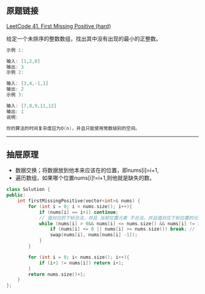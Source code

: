 ## 原题链接

[LeetCode 41. First Missing Positive (hard)](https://leetcode-cn.com/problems/first-missing-positive/)

给定一个未排序的整数数组，找出其中没有出现的最小的正整数。

```cpp
示例 1:

输入: [1,2,0]
输出: 3
示例 2:

输入: [3,4,-1,1]
输出: 2
示例 3:

输入: [7,8,9,11,12]
输出: 1
说明:

你的算法的时间复杂度应为O(n)，并且只能使用常数级别的空间。

```

---

## 抽屉原理

- 数据交换；将数据放到他本来应该在的位置，即nums[i]=i+1,
- 遍历数组，如果哪个位置nums[i]!=i+1,则他就是缺失的数。

```cpp
class Solution {
public:
    int firstMissingPositive(vector<int>& nums) {
        for (int i = 0; i < nums.size(); i++){
            if (nums[i] == i+1) continue;
            // 值对应的下标合法，并且 当前位置元素 不合法，并且值对应下标位置的元素 跟 当前位置元素 不一致
            while (nums[i] > 0&& nums[i] <= nums.size() && nums[i] != i+1 && nums[i] != nums[nums[i] -1]){
                if (nums[i] <= 0 || nums[i] >= nums.size()) break; // 下标越界
                swap(nums[i], nums[nums[i] -1]);
            }
        }

        for (int i = 0; i< nums.size(); i++){
            if (i+1 != nums[i]) return i+1;
        }
        return nums.size()+1;
    }
};
```
